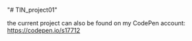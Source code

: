 "# TIN_project01"

the current project can also be found on my CodePen account: https://codepen.io/s17712 
